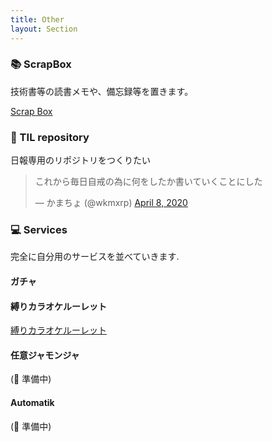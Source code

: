 ```yaml
---
title: Other
layout: Section
---
```


### :books: ScrapBox
技術書等の読書メモや、備忘録等を置きます。

[Scrap Box](https://scrapbox.io/wakame-memorundum/)

### :construction: TIL repository
日報専用のリポジトリをつくりたい

<blockquote class="twitter-tweet"><p lang="ja" dir="ltr">これから毎日自戒の為に何をしたか書いていくことにした</p>&mdash; かまちょ (@wkmxrp) <a href="https://twitter.com/wkmxrp/status/1247785959661293568?ref_src=twsrc%5Etfw">April 8, 2020</a></blockquote> <script async src="https://platform.twitter.com/widgets.js" charset="utf-8"></script> 

### :computer: Services
完全に自分用のサービスを並べていきます.

#### ガチャ
<Gacha id="2XRdRCoDtWTWDIXuhEecjK"/>

#### 縛りカラオケルーレット
<a href="https://dice.kamata1919.now.sh/">縛りカラオケルーレット</a>

#### 任意ジャモンジャ
(:construction: 準備中)

#### Automatik
(:construction: 準備中)